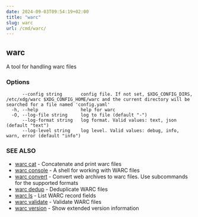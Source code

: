 ```yaml
---
date: 2024-09-03T09:54:19+02:00
title: "warc"
slug: warc
url: /cmd/warc/
---
```

## warc

A tool for handling warc files

### Options

```
      --config string       config file. If not set, $XDG_CONFIG_DIRS, /etc/xdg/warc $XDG_CONFIG_HOME/warc and the current directory will be searched for a file named 'config.yaml'
  -h, --help                help for warc
  -O, --log-file string     log to file (default "-")
      --log-format string   log format. Valid values: text, json (default "text")
      --log-level string    log level. Valid values: debug, info, warn, error (default "info")
```

### SEE ALSO

* [warc cat](../warc_cat/)	 - Concatenate and print warc files
* [warc console](../warc_console/)	 - A shell for working with WARC files
* [warc convert](../warc_convert/)	 - Convert web archives to warc files. Use subcommands for the supported formats
* [warc dedup](../warc_dedup/)	 - Deduplicate WARC files
* [warc ls](../warc_ls/)	 - List WARC record fields
* [warc validate](../warc_validate/)	 - Validate WARC files
* [warc version](../warc_version/)	 - Show extended version information

